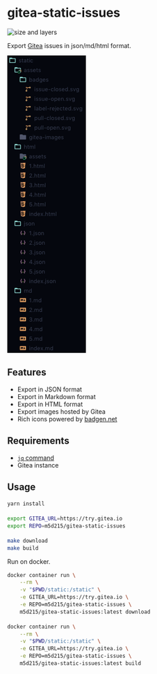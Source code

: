 # gitea-static-issues

![size and layers](https://images.microbadger.com/badges/image/m5d215/gitea-static-issues.svg)

Export [Gitea](https://gitea.io) issues in json/md/html format.

![screenshot](screenshot.png)

## Features

- Export in JSON format
- Export in Markdown format
- Export in HTML format
- Export images hosted by Gitea
- Rich icons powered by [badgen.net](https://badgen.net)

## Requirements

- [`jq` command](https://stedolan.github.io/jq)
- Gitea instance

## Usage

```sh
yarn install

export GITEA_URL=https://try.gitea.io
export REPO=m5d215/gitea-static-issues

make download
make build
```

Run on docker.

```sh
docker container run \
    --rm \
    -v "$PWD/static:/static" \
    -e GITEA_URL=https://try.gitea.io \
    -e REPO=m5d215/gitea-static-issues \
    m5d215/gitea-static-issues:latest download

docker container run \
    --rm \
    -v "$PWD/static:/static" \
    -e GITEA_URL=https://try.gitea.io \
    -e REPO=m5d215/gitea-static-issues \
    m5d215/gitea-static-issues:latest build
```

